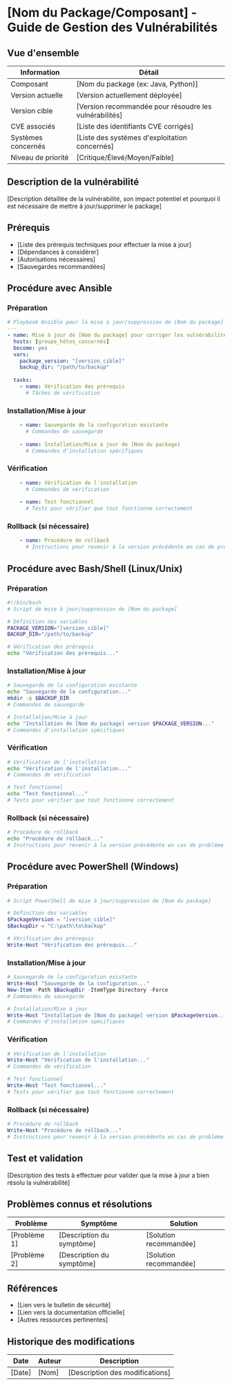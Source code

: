 # [Nom du Package/Composant] - Guide de Gestion des Vulnérabilités

## Vue d'ensemble
| Information | Détail |
|-------------|--------|
| Composant   | [Nom du package (ex: Java, Python)] |
| Version actuelle | [Version actuellement déployée] |
| Version cible | [Version recommandée pour résoudre les vulnérabilités] |
| CVE associés | [Liste des identifiants CVE corrigés] |
| Systèmes concernés | [Liste des systèmes d'exploitation concernés] |
| Niveau de priorité | [Critique/Élevé/Moyen/Faible] |

## Description de la vulnérabilité

[Description détaillée de la vulnérabilité, son impact potentiel et pourquoi il est nécessaire de mettre à jour/supprimer le package]

## Prérequis

- [Liste des prérequis techniques pour effectuer la mise à jour]
- [Dépendances à considérer]
- [Autorisations nécessaires]
- [Sauvegardes recommandées]

## Procédure avec Ansible

### Préparation

```yaml
# Playbook Ansible pour la mise à jour/suppression de [Nom du package]
---
- name: Mise à jour de [Nom du package] pour corriger les vulnérabilités
  hosts: [groupe_hôtes_concernés]
  become: yes
  vars:
    package_version: "[version_cible]"
    backup_dir: "/path/to/backup"
  
  tasks:
    - name: Vérification des prérequis
      # Tâches de vérification
```

### Installation/Mise à jour

```yaml
    - name: Sauvegarde de la configuration existante
      # Commandes de sauvegarde
    
    - name: Installation/Mise à jour de [Nom du package]
      # Commandes d'installation spécifiques
```

### Vérification

```yaml
    - name: Vérification de l'installation
      # Commandes de vérification
      
    - name: Test fonctionnel
      # Tests pour vérifier que tout fonctionne correctement
```

### Rollback (si nécessaire)

```yaml
    - name: Procédure de rollback
      # Instructions pour revenir à la version précédente en cas de problème
```

## Procédure avec Bash/Shell (Linux/Unix)

### Préparation

```bash
#!/bin/bash
# Script de mise à jour/suppression de [Nom du package]

# Définition des variables
PACKAGE_VERSION="[version_cible]"
BACKUP_DIR="/path/to/backup"

# Vérification des prérequis
echo "Vérification des prérequis..."
```

### Installation/Mise à jour

```bash
# Sauvegarde de la configuration existante
echo "Sauvegarde de la configuration..."
mkdir -p $BACKUP_DIR
# Commandes de sauvegarde

# Installation/Mise à jour
echo "Installation de [Nom du package] version $PACKAGE_VERSION..."
# Commandes d'installation spécifiques
```

### Vérification

```bash
# Vérification de l'installation
echo "Vérification de l'installation..."
# Commandes de vérification

# Test fonctionnel
echo "Test fonctionnel..."
# Tests pour vérifier que tout fonctionne correctement
```

### Rollback (si nécessaire)

```bash
# Procédure de rollback
echo "Procédure de rollback..."
# Instructions pour revenir à la version précédente en cas de problème
```

## Procédure avec PowerShell (Windows)

### Préparation

```powershell
# Script PowerShell de mise à jour/suppression de [Nom du package]

# Définition des variables
$PackageVersion = "[version_cible]"
$BackupDir = "C:\path\to\backup"

# Vérification des prérequis
Write-Host "Vérification des prérequis..."
```

### Installation/Mise à jour

```powershell
# Sauvegarde de la configuration existante
Write-Host "Sauvegarde de la configuration..."
New-Item -Path $BackupDir -ItemType Directory -Force
# Commandes de sauvegarde

# Installation/Mise à jour
Write-Host "Installation de [Nom du package] version $PackageVersion..."
# Commandes d'installation spécifiques
```

### Vérification

```powershell
# Vérification de l'installation
Write-Host "Vérification de l'installation..."
# Commandes de vérification

# Test fonctionnel
Write-Host "Test fonctionnel..."
# Tests pour vérifier que tout fonctionne correctement
```

### Rollback (si nécessaire)

```powershell
# Procédure de rollback
Write-Host "Procédure de rollback..."
# Instructions pour revenir à la version précédente en cas de problème
```

## Test et validation

[Description des tests à effectuer pour valider que la mise à jour a bien résolu la vulnérabilité]

## Problèmes connus et résolutions

| Problème | Symptôme | Solution |
|----------|----------|----------|
| [Problème 1] | [Description du symptôme] | [Solution recommandée] |
| [Problème 2] | [Description du symptôme] | [Solution recommandée] |

## Références

- [Lien vers le bulletin de sécurité]
- [Lien vers la documentation officielle]
- [Autres ressources pertinentes]

## Historique des modifications

| Date | Auteur | Description |
|------|--------|-------------|
| [Date] | [Nom] | [Description des modifications] |
